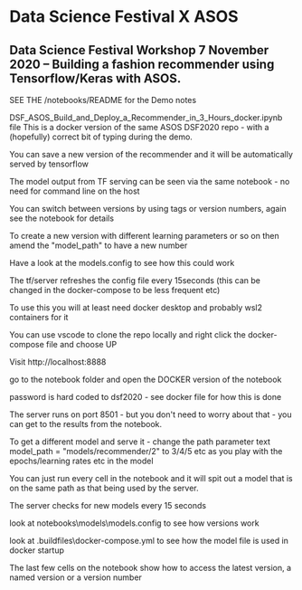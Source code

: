 # Data Science Festival X ASOS
## Data Science Festival Workshop 7 November 2020 – Building a fashion recommender using Tensorflow/Keras with ASOS.

SEE THE /notebooks/README for the Demo notes

DSF_ASOS_Build_and_Deploy_a_Recommender_in_3_Hours_docker.ipynb file 
This is a docker version of the same ASOS DSF2020 repo - with a (hopefully) correct bit of typing during the demo.

You can save a new version of the recommender and it will be automatically served by tensorflow

The model output from TF serving can be seen via the same notebook - no need for command line on the host

You can switch between versions by using tags or version numbers, again see the notebook for details

To create a new version with different learning parameters or so on then amend the "model_path" to have a new number

Have a look at the models.config to see how this could work

The tf/server refreshes the config file every 15seconds (this can be changed in the docker-compose to be less frequent etc)

To use this you will at least need docker desktop and probably wsl2 containers for it

You can use vscode to clone the repo locally and right click the docker-compose file and choose UP

Visit http://localhost:8888

go to the notebook folder and open the DOCKER version of the notebook

password is hard coded to dsf2020 - see docker file for how this is done

The server runs on port 8501 - but you don't need to worry about that - you can get to the results from the notebook.

To get a different model and serve it - change the path parameter text model_path = "models/recommender/2"  to 3/4/5 etc as you play with the epochs/learning rates etc in the model 

You can just run every cell in the notebook and it will spit out a model that is on the same path as that being used by the server.

The server checks for new models every 15 seconds

look at notebooks\models\models.config to see how versions work

look at .buildfiles\docker-compose.yml to see how the model file is used in docker startup 

The last few cells on the notebook show how to access the latest version, a named version or a version number

